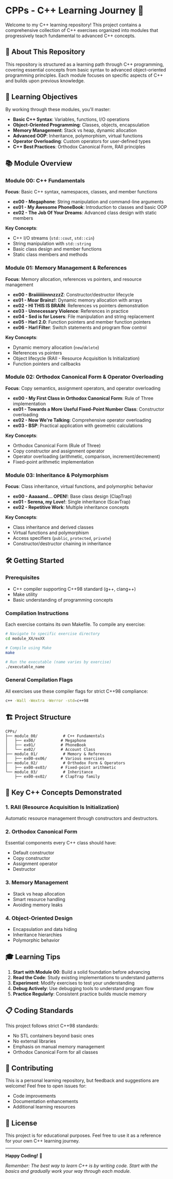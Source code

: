 # CPPs - C++ Learning Journey 🚀

Welcome to my C++ learning repository! This project contains a comprehensive collection of C++ exercises organized into modules that progressively teach fundamental to advanced C++ concepts.

## 📖 About This Repository

This repository is structured as a learning path through C++ programming, covering essential concepts from basic syntax to advanced object-oriented programming principles. Each module focuses on specific aspects of C++ and builds upon previous knowledge.

## 🎯 Learning Objectives

By working through these modules, you'll master:

- **Basic C++ Syntax**: Variables, functions, I/O operations
- **Object-Oriented Programming**: Classes, objects, encapsulation
- **Memory Management**: Stack vs heap, dynamic allocation
- **Advanced OOP**: Inheritance, polymorphism, virtual functions
- **Operator Overloading**: Custom operators for user-defined types
- **C++ Best Practices**: Orthodox Canonical Form, RAII principles

## 📚 Module Overview

### Module 00: C++ Fundamentals
**Focus**: Basic C++ syntax, namespaces, classes, and member functions

- **ex00 - Megaphone**: String manipulation and command-line arguments
- **ex01 - My Awesome PhoneBook**: Introduction to classes and basic OOP
- **ex02 - The Job Of Your Dreams**: Advanced class design with static members

**Key Concepts**: 
- C++ I/O streams (`std::cout`, `std::cin`)
- String manipulation with `std::string`
- Basic class design and member functions
- Static class members and methods

### Module 01: Memory Management & References
**Focus**: Memory allocation, references vs pointers, and resource management

- **ex00 - BraiiiiiiinnnzzzZ**: Constructor/destructor lifecycle
- **ex01 - Moar Brainz!**: Dynamic memory allocation with arrays
- **ex02 - HI THIS IS BRAIN**: References vs pointers demonstration
- **ex03 - Unnecessary Violence**: References in practice
- **ex04 - Sed is for Losers**: File manipulation and string replacement
- **ex05 - Harl 2.0**: Function pointers and member function pointers
- **ex06 - Harl Filter**: Switch statements and program flow control

**Key Concepts**:
- Dynamic memory allocation (`new`/`delete`)
- References vs pointers
- Object lifecycle (RAII - Resource Acquisition Is Initialization)
- Function pointers and callbacks

### Module 02: Orthodox Canonical Form & Operator Overloading
**Focus**: Copy semantics, assignment operators, and operator overloading

- **ex00 - My First Class in Orthodox Canonical Form**: Rule of Three implementation
- **ex01 - Towards a More Useful Fixed-Point Number Class**: Constructor overloading
- **ex02 - Now We're Talking**: Comprehensive operator overloading
- **ex03 - BSP**: Practical application with geometric calculations

**Key Concepts**:
- Orthodox Canonical Form (Rule of Three)
- Copy constructor and assignment operator
- Operator overloading (arithmetic, comparison, increment/decrement)
- Fixed-point arithmetic implementation

### Module 03: Inheritance & Polymorphism
**Focus**: Class inheritance, virtual functions, and polymorphic behavior

- **ex00 - Aaaaand... OPEN!**: Base class design (ClapTrap)
- **ex01 - Serena, my Love!**: Single inheritance (ScavTrap)
- **ex02 - Repetitive Work**: Multiple inheritance concepts

**Key Concepts**:
- Class inheritance and derived classes
- Virtual functions and polymorphism
- Access specifiers (`public`, `protected`, `private`)
- Constructor/destructor chaining in inheritance

## 🛠️ Getting Started

### Prerequisites

- C++ compiler supporting C++98 standard (g++, clang++)
- Make utility
- Basic understanding of programming concepts

### Compilation Instructions

Each exercise contains its own Makefile. To compile any exercise:

```bash
# Navigate to specific exercise directory
cd module_XX/exXX

# Compile using Make
make

# Run the executable (name varies by exercise)
./executable_name
```

### General Compilation Flags

All exercises use these compiler flags for strict C++98 compliance:
```bash
c++ -Wall -Wextra -Werror -std=c++98
```

## 🏗️ Project Structure

```
CPPs/
├── module_00/           # C++ Fundamentals
│   ├── ex00/           # Megaphone
│   ├── ex01/           # PhoneBook
│   └── ex02/           # Account Class
├── module_01/           # Memory & References
│   ├── ex00-ex06/      # Various exercises
├── module_02/           # Orthodox Form & Operators
│   ├── ex00-ex03/      # Fixed-point arithmetic
└── module_03/           # Inheritance
    ├── ex00-ex02/      # ClapTrap family
```

## 📝 Key C++ Concepts Demonstrated

### 1. **RAII (Resource Acquisition Is Initialization)**
Automatic resource management through constructors and destructors.

### 2. **Orthodox Canonical Form**
Essential components every C++ class should have:
- Default constructor
- Copy constructor  
- Assignment operator
- Destructor

### 3. **Memory Management**
- Stack vs heap allocation
- Smart resource handling
- Avoiding memory leaks

### 4. **Object-Oriented Design**
- Encapsulation and data hiding
- Inheritance hierarchies
- Polymorphic behavior

## 🎓 Learning Tips

1. **Start with Module 00**: Build a solid foundation before advancing
2. **Read the Code**: Study existing implementations to understand patterns
3. **Experiment**: Modify exercises to test your understanding
4. **Debug Actively**: Use debugging tools to understand program flow
5. **Practice Regularly**: Consistent practice builds muscle memory

## 📋 Coding Standards

This project follows strict C++98 standards:
- No STL containers beyond basic ones
- No external libraries
- Emphasis on manual memory management
- Orthodox Canonical Form for all classes

## 🤝 Contributing

This is a personal learning repository, but feedback and suggestions are welcome! Feel free to open issues for:
- Code improvements
- Documentation enhancements
- Additional learning resources

## 📄 License

This project is for educational purposes. Feel free to use it as a reference for your own C++ learning journey.

---

**Happy Coding!** 🎉

*Remember: The best way to learn C++ is by writing code. Start with the basics and gradually work your way through each module.*